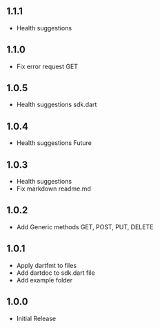 ## 1.1.1

- Health suggestions

## 1.1.0

- Fix error request GET

## 1.0.5

- Health suggestions sdk.dart

## 1.0.4

- Health suggestions Future

## 1.0.3

- Health suggestions
- Fix markdown readme.md

## 1.0.2

- Add Generic methods GET, POST, PUT, DELETE

## 1.0.1

- Apply dartfmt to files
- Add dartdoc to sdk.dart file
- Add example folder

## 1.0.0

- Initial Release
